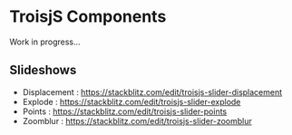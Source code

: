 # TroisjS Components

Work in progress...

## Slideshows

- Displacement : https://stackblitz.com/edit/troisjs-slider-displacement
- Explode : https://stackblitz.com/edit/troisjs-slider-explode
- Points : https://stackblitz.com/edit/troisjs-slider-points
- Zoomblur : https://stackblitz.com/edit/troisjs-slider-zoomblur
